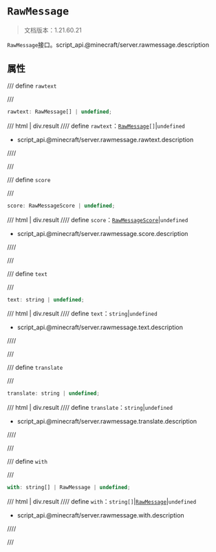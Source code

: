 # `RawMessage`

> 文档版本：1.21.60.21

`RawMessage`接口。script_api.@minecraft/server.rawmessage.description

## 属性

/// define
`rawtext`


///

```js
rawtext: RawMessage[] | undefined;
```

/// html | div.result
//// define
`rawtext`：<code><a href="../rawmessage/">RawMessage</a>[]</code>|`undefined`

- script_api.@minecraft/server.rawmessage.rawtext.description


////

///


/// define
`score`


///

```js
score: RawMessageScore | undefined;
```

/// html | div.result
//// define
`score`：[`RawMessageScore`](./rawmessagescore.md)|`undefined`

- script_api.@minecraft/server.rawmessage.score.description


////

///


/// define
`text`


///

```js
text: string | undefined;
```

/// html | div.result
//// define
`text`：`string`|`undefined`

- script_api.@minecraft/server.rawmessage.text.description


////

///


/// define
`translate`


///

```js
translate: string | undefined;
```

/// html | div.result
//// define
`translate`：`string`|`undefined`

- script_api.@minecraft/server.rawmessage.translate.description


////

///


/// define
`with`


///

```js
with: string[] | RawMessage | undefined;
```

/// html | div.result
//// define
`with`：`string[]`|[`RawMessage`](./rawmessage.md)|`undefined`

- script_api.@minecraft/server.rawmessage.with.description


////

///

